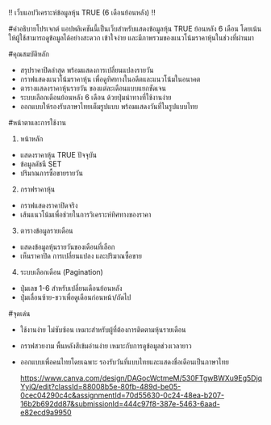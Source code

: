 !! เว็บแอปวิเคราะห์ข้อมูลหุ้น TRUE (6 เดือนย้อนหลัง) !!

#คำอธิบายโปรเจกต์
แอปพลิเคชันนี้เป็นเว็บสำหรับแสดงข้อมูลหุ้น TRUE ย้อนหลัง 6 เดือน โดยเน้นให้ผู้ใช้สามารถดูข้อมูลได้อย่างสะดวก เข้าใจง่าย และมีภาพรวมของแนวโน้มราคาหุ้นในช่วงที่ผ่านมา

#คุณสมบัติหลัก
- สรุปราคาปิดล่าสุด พร้อมแสดงการเปลี่ยนแปลงรายวัน
- กราฟแสดงแนวโน้มราคาหุ้น เพื่อดูทิศทางในอดีตและแนวโน้มในอนาคต
- ตารางแสดงราคาหุ้นรายวัน ของแต่ละเดือนแบบแยกชัดเจน
- ระบบเลือกเดือนย้อนหลัง 6 เดือน ด้วยปุ่มนำทางที่ใช้งานง่าย
- ออกแบบให้รองรับภาษาไทยเต็มรูปแบบ พร้อมแสดงวันที่ในรูปแบบไทย

#หน้าตาและการใช้งาน
1. หน้าหลัก
- แสดงราคาหุ้น TRUE ปัจจุบัน
- ข้อมูลดัชนี SET
- ปริมาณการซื้อขายรายวัน

2. กราฟราคาหุ้น
- กราฟแสดงราคาปิดจริง
- เส้นแนวโน้มเพื่อช่วยในการวิเคราะห์ทิศทางของราคา

3. ตารางข้อมูลรายเดือน
- แสดงข้อมูลหุ้นรายวันของเดือนที่เลือก
- เห็นราคาปิด การเปลี่ยนแปลง และปริมาณซื้อขาย

4. ระบบเลือกเดือน (Pagination)
- ปุ่มเลข 1-6 สำหรับเปลี่ยนเดือนย้อนหลัง
- ปุ่มเลื่อนซ้าย-ขวาเพื่อดูเดือนก่อนหน้า/ถัดไป

#จุดเด่น
- ใช้งานง่าย ไม่ซับซ้อน เหมาะสำหรับผู้ที่ต้องการติดตามหุ้นรายเดือน
- กราฟสวยงาม พื้นหลังสีเข้มอ่านง่าย เหมาะกับการดูข้อมูลช่วงเวลายาว
- ออกแบบเพื่อคนไทยโดยเฉพาะ รองรับวันที่แบบไทยและแสดงชื่อเดือนเป็นภาษาไทย

  https://www.canva.com/design/DAGocWctmeM/530FTgwBWXu9Eg5DjqYyiQ/edit?classId=88008b5e-80fb-489d-be05-0cec04290c4c&assignmentId=70d55630-0c24-48ea-b207-16b2b692dd87&submissionId=444c97f8-387e-5463-6aad-e82ecd9a9950





